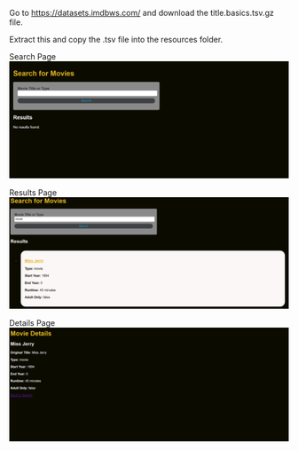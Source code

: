 

Go to https://datasets.imdbws.com/ and download the title.basics.tsv.gz file.

Extract this and copy the .tsv file into the resources folder.

Search Page
![](src/main/resources/Images/SearchPage.png)

Results Page
![](src/main/resources/Images/ResultsPage.png)

Details Page
![](src/main/resources/Images/DetailsPage.png)